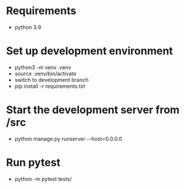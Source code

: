 # Requirements
- python 3.9

# Set up development environment
 - python3 -m venv .venv
 - source .venv/bin/activate
 - switch to development branch
 - pip install -r requirements.txt

# Start the development server from /src
 - python manage.py runserver --host=0.0.0.0

# Run pytest
- python -m pytest tests/